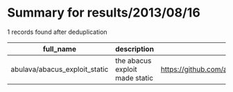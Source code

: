 
# Summary for results/2013/08/16
    
1 records found after deduplication

| full_name | description | html_url | matched_list | matched_count | pushed_at | size | stargazers_count | language | forks_count | vul_ids |
|-------------------------------|--------------------------------|--------------------------------------------------|----------------|-----------------|---------------------------|--------|--------------------|------------|---------------|-----------|
| abulava/abacus_exploit_static | the abacus exploit made static | https://github.com/abulava/abacus_exploit_static | ['exploit'] | 1 | 2013-08-16 16:51:30+00:00 | 96 | 2 | C | 0 | [] |

